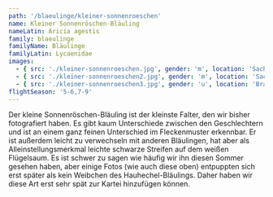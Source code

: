 ```yaml
---
path: '/blaeulinge/kleiner-sonnenroeschen'
name: Kleiner Sonnenröschen-Bläuling
nameLatin: Aricia agestis
family: blaeulinge
familyName: Bläulinge
familyLatin: Lycaenidae
images:
  - { src: './kleiner-sonnenroeschen.jpg', gender: 'm', location: 'Sachsen, Spaargebirge', author: Georg, date: '2016-07-10' }
  - { src: './kleiner-sonnenroeschen2.jpg', gender: 'm', location: 'Sachsen, Spaargebirge', author: Georg, date: '2016-07-10' }
  - { src: './kleiner-sonnenroeschen3.jpg', gender: 'u', location: 'Brandenburg, Grünhof', author: Georg, date: '2016-07-31' }
flightSeason: '5-6,7-9'
---
```


Der kleine Sonnenröschen-Bläuling ist der kleinste Falter, den wir bisher fotografiert haben. Es gibt kaum Unterschiede zwischen den Geschlechtern und ist an einem ganz feinen Unterschied im Fleckenmuster erkennbar. Er ist außerdem leicht zu verwechseln mit anderen Bläulingen, hat aber als Alleinstellungsmerkmal leichte schwarze Streifen auf dem weißen Flügelsaum. Es ist schwer zu sagen wie häufig wir ihn diesen Sommer gesehen haben, aber einige Fotos (wie auch diese oben) entpuppten sich erst später als kein Weibchen des Hauhechel-Bläulings. Daher haben wir diese Art erst sehr spät zur Kartei hinzufügen können.
